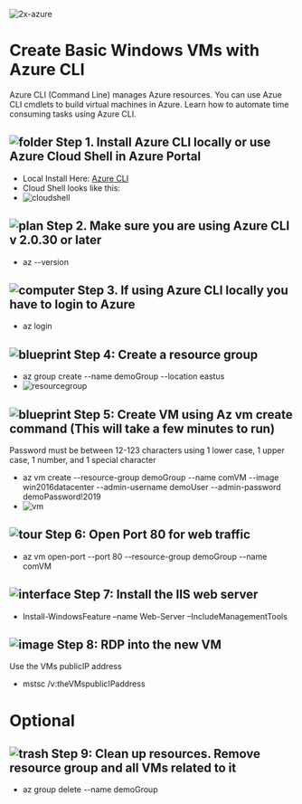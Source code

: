 ![2x-azure](https://user-images.githubusercontent.com/26561917/53273307-b1239d00-36c1-11e9-9e68-53270ccfb776.png)
# Create Basic Windows VMs with Azure CLI
Azure CLI (Command Line) manages Azure resources. You can use Azue CLI cmdlets to build virtual machines in Azure. Learn how to automate time consuming tasks using Azure CLI.

## ![folder](https://user-images.githubusercontent.com/26561917/53360569-db649d00-3903-11e9-8173-aeb8525f1b51.png) Step 1. Install Azure CLI locally or use Azure Cloud Shell in Azure Portal
+ Local Install Here: [Azure CLI](https://docs.microsoft.com/en-us/cli/azure/install-azure-cli-windows?view=azure-cli-latest)
+ Cloud Shell looks like this:
+ ![cloudshell](https://user-images.githubusercontent.com/26561917/53273904-6145d580-36c3-11e9-90f4-72da0eb40527.PNG)

## ![plan](https://user-images.githubusercontent.com/26561917/53360789-81180c00-3904-11e9-9f21-64367d18525b.png) Step 2. Make sure you are using Azure CLI v 2.0.30 or later
+ az --version

## ![computer](https://user-images.githubusercontent.com/26561917/53360811-8f662800-3904-11e9-9e54-1054b5e0e087.png) Step 3. If using Azure CLI locally you have to login to Azure
+ az login

## ![blueprint](https://user-images.githubusercontent.com/26561917/53360827-97be6300-3904-11e9-9f73-f5590b6a2d85.png) Step 4: Create a resource group
+ az group create --name demoGroup --location eastus
+ ![resourcegroup](https://user-images.githubusercontent.com/26561917/53359356-b6baf600-3900-11e9-9614-bc22afda6984.PNG)


## ![blueprint](https://user-images.githubusercontent.com/26561917/53360827-97be6300-3904-11e9-9f73-f5590b6a2d85.png) Step 5: Create VM using Az vm create command (This will take a few minutes to run)
Password must be between 12-123 characters using 1 lower case, 1 upper case, 1 number, and 1 special character
+ az vm create --resource-group demoGroup --name comVM --image win2016datacenter --admin-username demoUser --admin-password demoPassword!2019
+ ![vm](https://user-images.githubusercontent.com/26561917/53359358-b7ec2300-3900-11e9-91de-fc0b4f8caeb1.PNG)


## ![tour](https://user-images.githubusercontent.com/26561917/53360855-a6a51580-3904-11e9-8602-0722085ba694.png) Step 6: Open Port 80 for web traffic
+ az vm open-port --port 80 --resource-group demoGroup --name comVM

## ![interface](https://user-images.githubusercontent.com/26561917/53360874-b3c20480-3904-11e9-99bf-d06a5eeb5d87.png) Step 7: Install the IIS web server
+ Install-WindowsFeature –name Web-Server –IncludeManagementTools

## ![image](https://user-images.githubusercontent.com/26561917/53360889-bde40300-3904-11e9-8dbe-1092b89f2725.png) Step 8: RDP into the new VM
Use the VMs publicIP address
+ mstsc /v:theVMspublicIPaddress


# Optional
## ![trash](https://user-images.githubusercontent.com/26561917/53360911-cdfbe280-3904-11e9-8a74-19e66c002b8e.png) Step 9: Clean up resources. Remove resource group and all VMs related to it
+ az group delete --name demoGroup

